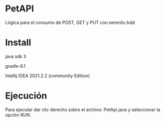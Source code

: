 # PetAPI
Lógica para el consumo de POST, GET y PUT con serenitu bdd

# Install
java sdk 3

gradle-6.1

Intellij IDEA 2021.2.2 (community Edition)

# Ejecución

Para ejecutar dar clic derecho sobre el archivo: PetApi.java y seleccionar la opción RUN.

